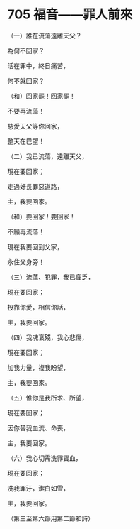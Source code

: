 # 705 福音——罪人前來

（一）誰在流蕩遠離天父？

為何不回家？

活在罪中，終日痛苦，

何不就回家？

（和）回家罷！回家罷！

不要再流蕩！

慈愛天父等你回家，

整天在巴望！

（二）我已流蕩，遠離天父，

現在要回家；

走過好長罪惡道路，

主，我要回家。

（和）要回家！要回家！

不願再流蕩！

現在我要回到父家，

永住父身旁！

（三）流蕩、犯罪，我已疲乏，

現在要回家；

投靠你愛，相信你話，

主，我要回家。

（四）我魂衰殘，我心悲傷，

現在要回家；

加我力量，複我盼望，

主，我要回家。

（五）惟你是我所求、所望，

現在要回家；

因你替我血流、命喪，

主，我要回家。

（六）我心切需洗罪寶血，

現在要回家；

洗我罪汙，潔白如雪，

主，我要回家。

（第三至第六節用第二節和詩）

